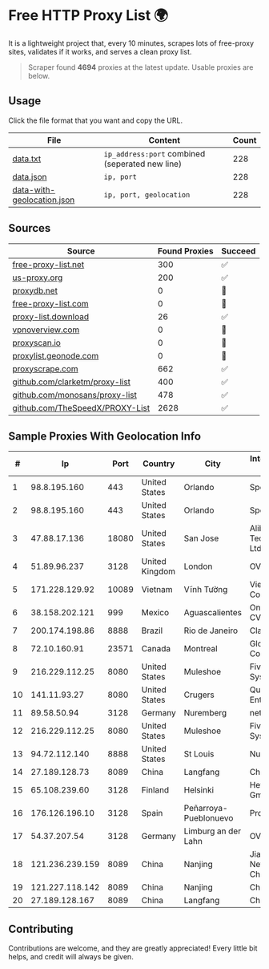 
# Free HTTP Proxy List 🌍

It is a lightweight project that, every 10 minutes, scrapes lots of free-proxy sites, validates if it works, and serves a clean proxy list.


> Scraper found **4694** proxies at the latest update. Usable proxies are below.

## Usage

Click the file format that you want and copy the URL.


|File|Content|Count|
|----|-------|-----|
|[data.txt](https://raw.githubusercontent.com/themiralay/Proxy-List-World/master/data.txt)|`ip_address:port` combined (seperated new line)|228|
|[data.json](https://raw.githubusercontent.com/themiralay/Proxy-List-World/master/data.json)|`ip, port`|228|
|[data-with-geolocation.json](https://raw.githubusercontent.com/themiralay/Proxy-List-World/master/data-with-geolocation.json)|`ip, port, geolocation`|228|

## Sources

|Source|Found Proxies|Succeed|
|------|-------------|-------|
|[free-proxy-list.net](https://free-proxy-list.net)|300|✅|
|[us-proxy.org](https://www.us-proxy.org)|200|✅|
|[proxydb.net](http://proxydb.net)|0|🚫|
|[free-proxy-list.com](https://free-proxy-list.com/?page=&port=&type%5B%5D=http&type%5B%5D=https&up_time=0&search=Search)|0|🚫|
|[proxy-list.download](https://www.proxy-list.download/HTTP)|26|✅|
|[vpnoverview.com](https://vpnoverview.com/privacy/anonymous-browsing/free-proxy-servers)|0|🚫|
|[proxyscan.io](https://www.proxyscan.io)|0|🚫|
|[proxylist.geonode.com](https://proxylist.geonode.com/api/proxy-list?limit=300&page=1&sort_by=lastChecked&sort_type=desc&protocols=http,https)|0|🚫|
|[proxyscrape.com](https://api.proxyscrape.com/v2/?request=displayproxies&protocol=http&timeout=10000&country=all&ssl=all&anonymity=all)|662|✅|
|[github.com/clarketm/proxy-list](https://raw.githubusercontent.com/clarketm/proxy-list/master/proxy-list-raw.txt)|400|✅|
|[github.com/monosans/proxy-list](https://raw.githubusercontent.com/monosans/proxy-list/main/proxies/http.txt)|478|✅|
|[github.com/TheSpeedX/PROXY-List](https://raw.githubusercontent.com/TheSpeedX/PROXY-List/master/http.txt)|2628|✅|


## Sample Proxies With Geolocation Info

|#|Ip|Port|Country|City|Internet Service Provider|
|-|--|----|-------|----|-------------------------|
|1|98.8.195.160|443|United States|Orlando|Spectrum|
|2|98.8.195.160|443|United States|Orlando|Spectrum|
|3|47.88.17.136|18080|United States|San Jose|Alibaba (US) Technology Co., Ltd.|
|4|51.89.96.237|3128|United Kingdom|London|OVH SAS|
|5|171.228.129.92|10089|Vietnam|Vĩnh Tường|Viettel Corporation|
|6|38.158.202.121|999|Mexico|Aguascalientes|Onfiber SA De CV|
|7|200.174.198.86|8888|Brazil|Rio de Janeiro|Claro S.A|
|8|72.10.160.91|23571|Canada|Montreal|GloboTech Communications|
|9|216.229.112.25|8080|United States|Muleshoe|Five Area Systems, LLC|
|10|141.11.93.27|8080|United States|Crugers|QuadraNet Enterprises LLC|
|11|89.58.50.94|3128|Germany|Nuremberg|netcup GmbH|
|12|216.229.112.25|8080|United States|Muleshoe|Five Area Systems, LLC|
|13|94.72.112.140|8888|United States|St Louis|Nubes, LLC|
|14|27.189.128.73|8089|China|Langfang|Chinanet|
|15|65.108.239.60|3128|Finland|Helsinki|Hetzner Online GmbH|
|16|176.126.196.10|3128|Spain|Peñarroya-Pueblonuevo|Procono S.A.|
|17|54.37.207.54|3128|Germany|Limburg an der Lahn|OVH SAS|
|18|121.236.239.159|8089|China|Nanjing|Jiangsu Network of ChinaTelecom|
|19|121.227.118.142|8089|China|Nanjing|China Telecom|
|20|27.189.128.167|8089|China|Langfang|Chinanet|



## Contributing

Contributions are welcome, and they are greatly appreciated! Every
little bit helps, and credit will always be given.

